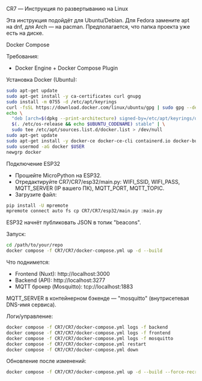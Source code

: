 CR7 — Инструкция по развертыванию на Linux

Эта инструкция подойдёт для Ubuntu/Debian. Для Fedora замените apt на dnf, для Arch — на pacman. Предполагается, что папка проекта уже есть на диске.

Docker Compose 

Требования:
- Docker Engine + Docker Compose Plugin

Установка Docker (Ubuntu):
```bash
sudo apt-get update
sudo apt-get install -y ca-certificates curl gnupg
sudo install -m 0755 -d /etc/apt/keyrings
curl -fsSL https://download.docker.com/linux/ubuntu/gpg | sudo gpg --dearmor -o /etc/apt/keyrings/docker.gpg
echo \
  "deb [arch=$(dpkg --print-architecture) signed-by=/etc/apt/keyrings/docker.gpg] https://download.docker.com/linux/ubuntu \
  $(. /etc/os-release && echo $UBUNTU_CODENAME) stable" | \
  sudo tee /etc/apt/sources.list.d/docker.list > /dev/null
sudo apt-get update
sudo apt-get install -y docker-ce docker-ce-cli containerd.io docker-buildx-plugin docker-compose-plugin
sudo usermod -aG docker $USER
newgrp docker
```

Подключение ESP32

- Прошейте MicroPython на ESP32.
- Отредактируйте CR7/CR7/esp32/main.py: WIFI_SSID, WIFI_PASS, MQTT_SERVER (IP вашего ПК), MQTT_PORT, MQTT_TOPIC.
- Загрузите файл:
```bash
pip install -U mpremote
mpremote connect auto fs cp CR7/CR7/esp32/main.py :main.py
```
ESP32 начнёт публиковать JSON в топик "beacons".

Запуск:
```bash
cd /path/to/your/repo
docker compose -f CR7/CR7/docker-compose.yml up -d --build
```

Что поднимется:
- Frontend (Nuxt): http://localhost:3000
- Backend (API): http://localhost:3277
- MQTT брокер (Mosquitto): tcp://localhost:1883

MQTT_SERVER в контейнерном бэкенде — "mosquitto" (внутрисетевая DNS-имя сервиса).

Логи/управление:
```bash
docker compose -f CR7/CR7/docker-compose.yml logs -f backend
docker compose -f CR7/CR7/docker-compose.yml logs -f frontend
docker compose -f CR7/CR7/docker-compose.yml logs -f mosquitto
docker compose -f CR7/CR7/docker-compose.yml restart
docker compose -f CR7/CR7/docker-compose.yml down
```

Обновление после изменений:
```bash
docker compose -f CR7/CR7/docker-compose.yml up -d --build --force-recreate
```

